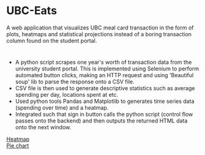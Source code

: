 # UBC-Eats
A web application that visualizes UBC meal card transaction in the form of plots, heatmaps and statistical projections instead of a boring transaction column found on the student portal.


# 
- A python script scrapes one year's worth of transaction data from the university student portal. This is implemented using Selenium to perform automated button clicks, making an HTTP request and using 'Beautiful soup' lib to parse the response onto a CSV file. 
- CSV file is then used to generate descriptive statistics such as average spending per day, locations spent at etc. 
- Used python tools Pandas and Matplotlib to generates time series data (spending over time) and a heatmap.
- Integrated such that sign in button calls the python script (control flow passes onto the backend) and then outputs the returned HTML data onto the next window.


[Heatmap](https://drive.google.com/file/d/1kStBi4v3lSGTB_y3aRlrsE_rfTQ6a0fT/view?usp=sharing)  
[Pie chart](https://drive.google.com/file/d/10OIJq_XcX6Hmrle8yOVz8YCE8vjiHg0b/view?usp=sharing)
